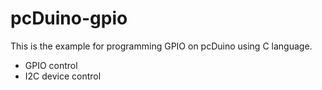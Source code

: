 # pcDuino-gpio
This is the example for programming GPIO on pcDuino using C language.

* GPIO control
* I2C device control
